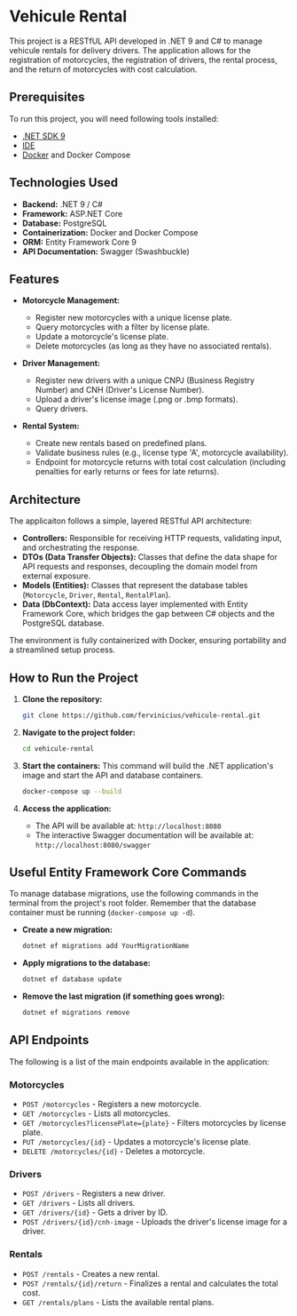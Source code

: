 # Vehicule Rental

This project is a RESTfUL API developed in .NET 9 and C# to manage vehicule rentals for delivery drivers. The application allows for the registration of motorcycles, the registration of drivers, the rental process, and the return of motorcycles with cost calculation.

## Prerequisites

To run this project, you will need following tools installed:

- [.NET SDK 9](https://learn.microsoft.com/pt-br/dotnet/core/install/linux?WT.mc_id=dotnet-35129-website)
- [IDE](https://code.visualstudio.com/Download?WT.mc_id=dotnet-35129-website)
- [Docker](https://docs.docker.com/get-started/get-docker/) and Docker Compose

## Technologies Used

- **Backend:** .NET 9 / C#
- **Framework:** ASP.NET Core
- **Database:** PostgreSQL
- **Containerization:** Docker and Docker Compose
- **ORM:** Entity Framework Core 9
- **API Documentation:** Swagger (Swashbuckle)

## Features

- **Motorcycle Management:**
  - Register new motorcycles with a unique license plate.
  - Query motorcycles with a filter by license plate.
  - Update a motorcycle's license plate.
  - Delete motorcycles (as long as they have no associated rentals).

- **Driver Management:**
  - Register new drivers with a unique CNPJ (Business Registry Number) and CNH (Driver's License Number).
  - Upload a driver's license image (.png or .bmp formats).
  - Query drivers.  

- **Rental System:**
  - Create new rentals based on predefined plans.
  - Validate business rules (e.g., license type 'A', motorcycle availability).
  - Endpoint for motorcycle returns with total cost calculation (including penalties for early returns or fees for late returns).

## Architecture

The applicaiton follows a simple, layered RESTful API architecture:

- **Controllers:** Responsible for receiving HTTP requests, validating input, and orchestrating the response.
- **DTOs (Data Transfer Objects):** Classes that define the data shape for API requests and responses, decoupling the domain model from external exposure.
- **Models (Entities):** Classes that represent the database tables (`Motorcycle`, `Driver`, `Rental`, `RentalPlan`).
- **Data (DbContext):** Data access layer implemented with Entity Framework Core, which bridges the gap between C# objects and the PostgreSQL database.

The environment is fully containerized with Docker, ensuring portability and a streamlined setup process.

## How to Run the Project

1.  **Clone the repository:**
    ```bash
    git clone https://github.com/fervinicius/vehicule-rental.git
    ```

2.  **Navigate to the project folder:**
    ```bash
    cd vehicule-rental
    ```

3.  **Start the containers:**
    This command will build the .NET application's image and start the API and database containers.
    ```bash
    docker-compose up --build
    ```

4.  **Access the application:**
    - The API will be available at: `http://localhost:8080`
    - The interactive Swagger documentation will be available at: `http://localhost:8080/swagger`

## Useful Entity Framework Core Commands

To manage database migrations, use the following commands in the terminal from the project's root folder. Remember that the database container must be running (`docker-compose up -d`).

-   **Create a new migration:**
    ```bash
    dotnet ef migrations add YourMigrationName
    ```

-   **Apply migrations to the database:**
    ```bash
    dotnet ef database update
    ```

-   **Remove the last migration (if something goes wrong):**
    ```bash
    dotnet ef migrations remove
    ```

## API Endpoints

The following is a list of the main endpoints available in the application:

### Motorcycles
- `POST /motorcycles` - Registers a new motorcycle.
- `GET /motorcycles` - Lists all motorcycles.
- `GET /motorcycles?licensePlate={plate}` - Filters motorcycles by license plate.
- `PUT /motorcycles/{id}` - Updates a motorcycle's license plate.
- `DELETE /motorcycles/{id}` - Deletes a motorcycle.

### Drivers
- `POST /drivers` - Registers a new driver.
- `GET /drivers` - Lists all drivers.
- `GET /drivers/{id}` - Gets a driver by ID.
- `POST /drivers/{id}/cnh-image` - Uploads the driver's license image for a driver.

### Rentals
- `POST /rentals` - Creates a new rental.
- `POST /rentals/{id}/return` - Finalizes a rental and calculates the total cost.
- `GET /rentals/plans` - Lists the available rental plans.